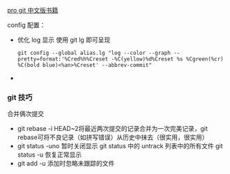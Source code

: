 [pro git 中文版书籍](https://git-scm.com/book/zh/v2)


config 配置：

- 优化 log 显示 使用 git lg 即可呈现

    `git config --global alias.lg "log --color --graph --pretty=format:'%Cred%h%Creset -%C(yellow)%d%Creset %s %Cgreen(%cr) %C(bold blue)<%an>%Creset' --abbrev-commit"`

- 

### git 技巧
合并俩次提交

- git rebase -i HEAD~2将最近两次提交的记录合并为一次完美记录，git rebase可将不良记录（如拼写错误）从历史中抹去（很实用，很实用）
- git status -uno 暂时关闭显示 git status 中的 untrack 列表中的所有文件   git status -u 恢复正常显示
- git add -u  添加时忽略未跟踪的文件
